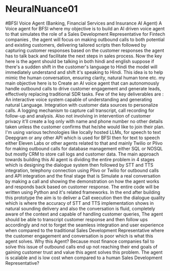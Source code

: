 # NeuralNuance01
#BFSI Voice Agent (Banking, Financial Services and Insurance AI Agent)
A Voice agent for BFSI where my objective is to build an AI driven voice agent to that simulates the role of a Sales Development Representative for Fintech companies , the agent will focus on making outbound calls to both potential and existing customers, delivering tailored scripts then followed by capturing customer responses based on the customer responses the agent has to talk back and facilitate the next steps in sales process. Now the key here is the agent should be talking in both hindi and english suppose if there's a sudden shift in the customer's language to Hindi the model will immediately understand and shift it's speaking to Hindi. This idea is to help mimic the human conversation, ensuring clarity, natural human tone etc. my main objective here is to Create an AI voice agent that can autonomously handle outbound calls to drive customer engagement and generate leads, effectively replacing traditional SDR tasks. Few of the key deliverables are : 
 An interactive voice system capable of understanding and generating natural Language.
Integration with customer data sources to personalize calls.
A logging mechanism to capture call transcript, call recording for follow-up and analysis. Also not involving in intervention of customer privacy it'll create a log only with name and phone number no other details taken unless the customer confirms that he/she would like to join their plan. I'm using various technologies like locally hosted LLMs, for speech to text Deepgram or any other API which is used for BFSI then for text to speech either Eleven Labs or other agents related to that and mainly Twilio or Plivo for making outbound calls for database management either SQL or NOSQL but mostly CRM to store call logs and customer data. The main approach towards building this AI agent is dividing the entire problem in 4 stages which is designing the dialogue system then followed by STT and TTS integration, telephony connection using Plivo or Twilio for outbound calls and API integration and the final stage that is Simulate a real conversation by making a call and showing the demonstration on how the agent works and responds back based on customer response. The entire code will be written using Python and it's related frameworks. In the end after building this prototype the aim is to deliver a Call execution then the dialogue quality which is where the accuracy of STT and TTS implementation shows in natural sounding delivery and also the conversation is fluid, completely aware of the context and capable of handling customer queries, The agent should be able to transcript customer response and then follow ups accordingly and not to forget the seamless integration and user experience when compared to the traditional Sales Development Representative where the customer engagement and conversation is poor which is what this agent solves. Why this Agent? Because most finance companies fail to solve this issue of outbound calls end up not reaching their end goals of gaining customer trust and value this agent solves this problem. The agent is scalable and is low cost when compared to a human Sales Development Representative?

